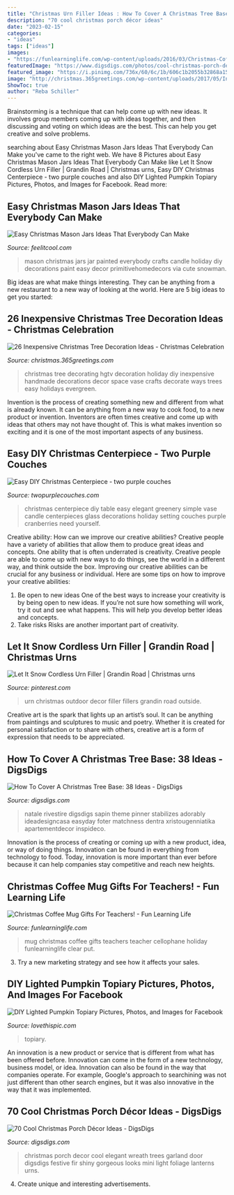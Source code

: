 ```yaml
---
title: "Christmas Urn Filler Ideas : How To Cover A Christmas Tree Base: 38 Ideas"
description: "70 cool christmas porch décor ideas"
date: "2023-02-15"
categories:
- "ideas"
tags: ["ideas"]
images:
- "https://funlearninglife.com/wp-content/uploads/2016/03/Christmas-Coffee-Mug-Gifts-For-Teachers.jpg"
featuredImage: "https://www.digsdigs.com/photos/cool-christmas-porch-decor-12.jpg"
featured_image: "https://i.pinimg.com/736x/60/6c/1b/606c1b2055b32868a150d0f431969daa.jpg"
image: "http://christmas.365greetings.com/wp-content/uploads/2017/05/Inexpensive-Christmas-Tree-Decoration-Ideas-21-768x1024.jpeg"
ShowToc: true
author: "Reba Schiller"
---
```



Brainstorming is a technique that can help come up with new ideas. It involves group members coming up with ideas together, and then discussing and voting on which ideas are the best. This can help you get creative and solve problems.

	

		
searching about Easy Christmas Mason Jars Ideas That Everybody Can Make you've came to the right web. We have 8 Pictures about Easy Christmas Mason Jars Ideas That Everybody Can Make like Let It Snow Cordless Urn Filler | Grandin Road | Christmas urns, Easy DIY Christmas Centerpiece - two purple couches and also DIY Lighted Pumpkin Topiary Pictures, Photos, and Images for Facebook. Read more:
		
    
## Easy Christmas Mason Jars Ideas That Everybody Can Make

<img loading=lazy src="http://feelitcool.com/wp-content/uploads/2016/11/christmas-mason-jar-ideas7.jpg" onerror="this.onerror=null;this.src='https://tse1.mm.bing.net/th?id=OIP.mzPYkjUdaJL2-NMPNbmdwQHaN8&amp;pid=15.1';" alt="Easy Christmas Mason Jars Ideas That Everybody Can Make">

_Source: feelitcool.com_

>mason christmas jars jar painted everybody crafts candle holiday diy decorations paint easy decor primitivehomedecors via cute snowman. 

	

Big ideas are what make things interesting. They can be anything from a new restaurant to a new way of looking at the world. Here are 5 big ideas to get you started: 

    
## 26 Inexpensive Christmas Tree Decoration Ideas - Christmas Celebration

<img loading=lazy src="http://christmas.365greetings.com/wp-content/uploads/2017/05/Inexpensive-Christmas-Tree-Decoration-Ideas-21-768x1024.jpeg" onerror="this.onerror=null;this.src='https://tse1.mm.bing.net/th?id=OIP.bXG3JyEi0re3zKH2sGH7owHaJ4&amp;pid=15.1';" alt="26 Inexpensive Christmas Tree Decoration Ideas - Christmas Celebration">

_Source: christmas.365greetings.com_

>christmas tree decorating hgtv decoration holiday diy inexpensive handmade decorations decor space vase crafts decorate ways trees easy holidays evergreen. 

	

Invention is the process of creating something new and different from what is already known. It can be anything from a new way to cook food, to a new product or invention. Inventors are often times creative and come up with ideas that others may not have thought of. This is what makes invention so exciting and it is one of the most important aspects of any business.

    
## Easy DIY Christmas Centerpiece - Two Purple Couches

<img loading=lazy src="http://twopurplecouches.com/wp-content/uploads/2017/11/christmas-centerpiece-diy-idea-natural-greenery.jpg" onerror="this.onerror=null;this.src='https://tse3.mm.bing.net/th?id=OIP.OnPBRXRxHcSEvkCpssiTuAHaLK&amp;pid=15.1';" alt="Easy DIY Christmas Centerpiece - two purple couches">

_Source: twopurplecouches.com_

>christmas centerpiece diy table easy elegant greenery simple vase candle centerpieces glass decorations holiday setting couches purple cranberries need yourself. 

	

Creative ability: How can we improve our creative abilities?
Creative people have a variety of abilities that allow them to produce great ideas and concepts. One ability that is often underrated is creativity. Creative people are able to come up with new ways to do things, see the world in a different way, and think outside the box. Improving our creative abilities can be crucial for any business or individual. Here are some tips on how to improve your creative abilities: 
1. Be open to new ideas
One of the best ways to increase your creativity is by being open to new ideas. If you’re not sure how something will work, try it out and see what happens. This will help you develop better ideas and concepts. 
2. Take risks
Risks are another important part of creativity.

    
## Let It Snow Cordless Urn Filler | Grandin Road | Christmas Urns

<img loading=lazy src="https://i.pinimg.com/736x/60/6c/1b/606c1b2055b32868a150d0f431969daa.jpg" onerror="this.onerror=null;this.src='https://tse1.mm.bing.net/th?id=OIP.dAbQwP6Qf7fpzfm2m0e0BQHaHa&amp;pid=15.1';" alt="Let It Snow Cordless Urn Filler | Grandin Road | Christmas urns">

_Source: pinterest.com_

>urn christmas outdoor decor filler fillers grandin road outside. 

	

Creative art is the spark that lights up an artist’s soul. It can be anything from paintings and sculptures to music and poetry. Whether it is created for personal satisfaction or to share with others, creative art is a form of expression that needs to be appreciated.

    
## How To Cover A Christmas Tree Base: 38 Ideas - DigsDigs

<img loading=lazy src="https://www.digsdigs.com/photos/2016/11/39-a-drum-inspired-gift-box-that-covers-the-tree-base.jpg" onerror="this.onerror=null;this.src='https://tse1.mm.bing.net/th?id=OIP.5jcTRNchaew3oZ0znmIC-QHaKl&amp;pid=15.1';" alt="How To Cover A Christmas Tree Base: 38 Ideas - DigsDigs">

_Source: digsdigs.com_

>natale rivestire digsdigs sapin theme pinner stabilizes adorably ideadesigncasa easyday foter matchness dentra xristougenniatika apartementdecor inspideco. 

	

Innovation is the process of creating or coming up with a new product, idea, or way of doing things. Innovation can be found in everything from technology to food. Today, innovation is more important than ever before because it can help companies stay competitive and reach new heights.

    
## Christmas Coffee Mug Gifts For Teachers! - Fun Learning Life

<img loading=lazy src="https://funlearninglife.com/wp-content/uploads/2016/03/Christmas-Coffee-Mug-Gifts-For-Teachers.jpg" onerror="this.onerror=null;this.src='https://tse1.mm.bing.net/th?id=OIP.t6GtUqLRI6V1W3CTgw8d8wHaJ4&amp;pid=15.1';" alt="Christmas Coffee Mug Gifts For Teachers! - Fun Learning Life">

_Source: funlearninglife.com_

>mug christmas coffee gifts teachers teacher cellophane holiday funlearninglife clear put. 

	

3. Try a new marketing strategy and see how it affects your sales.

    
## DIY Lighted Pumpkin Topiary Pictures, Photos, And Images For Facebook

<img loading=lazy src="http://www.lovethispic.com/uploaded_images/131462-Diy-Lighted-Pumpkin-Topiary.JPG" onerror="this.onerror=null;this.src='https://tse3.mm.bing.net/th?id=OIP.mVOP9zonzMb665sPwjAuqAHaPX&amp;pid=15.1';" alt="DIY Lighted Pumpkin Topiary Pictures, Photos, and Images for Facebook">

_Source: lovethispic.com_

>topiary. 

	

An innovation is a new product or service that is different from what has been offered before. Innovation can come in the form of a new technology, business model, or idea. Innovation can also be found in the way that companies operate. For example, Google's approach to searchining was not just different than other search engines, but it was also innovative in the way that it was implemented.

    
## 70 Cool Christmas Porch Décor Ideas - DigsDigs

<img loading=lazy src="https://www.digsdigs.com/photos/cool-christmas-porch-decor-12.jpg" onerror="this.onerror=null;this.src='https://tse3.mm.bing.net/th?id=OIP.hUKuC0Bi-NXST6r6J771vAHaJ4&amp;pid=15.1';" alt="70 Cool Christmas Porch Décor Ideas - DigsDigs">

_Source: digsdigs.com_

>christmas porch decor cool elegant wreath trees garland door digsdigs festive fir shiny gorgeous looks mini light foliage lanterns urns. 

	

4. Create unique and interesting advertisements.

